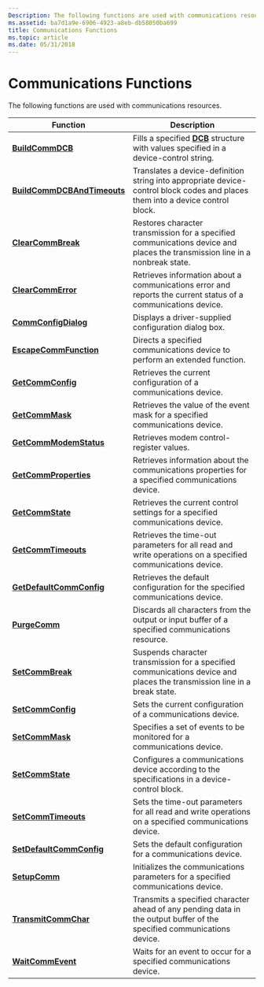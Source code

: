 ```yaml
---
Description: The following functions are used with communications resources.
ms.assetid: ba7d1a9e-6906-4923-a8eb-db58050ba699
title: Communications Functions
ms.topic: article
ms.date: 05/31/2018
---
```


# Communications Functions

The following functions are used with communications resources.



| Function                                                   | Description                                                                                                                    |
|------------------------------------------------------------|--------------------------------------------------------------------------------------------------------------------------------|
| [**BuildCommDCB**](/windows/desktop/api/Winbase/nf-winbase-buildcommdcba)                       | Fills a specified [**DCB**](/windows/desktop/api/Winbase/ns-winbase-dcb) structure with values specified in a device-control string.                           |
| [**BuildCommDCBAndTimeouts**](/windows/desktop/api/Winbase/nf-winbase-buildcommdcbandtimeoutsa) | Translates a device-definition string into appropriate device-control block codes and places them into a device control block. |
| [**ClearCommBreak**](/windows/desktop/api/Winbase/nf-winbase-clearcommbreak)                   | Restores character transmission for a specified communications device and places the transmission line in a nonbreak state.    |
| [**ClearCommError**](/windows/desktop/api/Winbase/nf-winbase-clearcommerror)                   | Retrieves information about a communications error and reports the current status of a communications device.                  |
| [**CommConfigDialog**](/windows/desktop/api/Winbase/nf-winbase-commconfigdialoga)               | Displays a driver-supplied configuration dialog box.                                                                           |
| [**EscapeCommFunction**](/windows/desktop/api/Winbase/nf-winbase-escapecommfunction)           | Directs a specified communications device to perform an extended function.                                                     |
| [**GetCommConfig**](/windows/desktop/api/Winbase/nf-winbase-getcommconfig)                     | Retrieves the current configuration of a communications device.                                                                |
| [**GetCommMask**](/windows/desktop/api/Winbase/nf-winbase-getcommmask)                         | Retrieves the value of the event mask for a specified communications device.                                                   |
| [**GetCommModemStatus**](/windows/desktop/api/Winbase/nf-winbase-getcommmodemstatus)           | Retrieves modem control-register values.                                                                                       |
| [**GetCommProperties**](/windows/desktop/api/Winbase/nf-winbase-getcommproperties)             | Retrieves information about the communications properties for a specified communications device.                               |
| [**GetCommState**](/windows/desktop/api/Winbase/nf-winbase-getcommstate)                       | Retrieves the current control settings for a specified communications device.                                                  |
| [**GetCommTimeouts**](/windows/desktop/api/Winbase/nf-winbase-getcommtimeouts)                 | Retrieves the time-out parameters for all read and write operations on a specified communications device.                      |
| [**GetDefaultCommConfig**](/windows/desktop/api/Winbase/nf-winbase-getdefaultcommconfiga)       | Retrieves the default configuration for the specified communications device.                                                   |
| [**PurgeComm**](/windows/desktop/api/Winbase/nf-winbase-purgecomm)                             | Discards all characters from the output or input buffer of a specified communications resource.                                |
| [**SetCommBreak**](/windows/desktop/api/Winbase/nf-winbase-setcommbreak)                       | Suspends character transmission for a specified communications device and places the transmission line in a break state.       |
| [**SetCommConfig**](/windows/desktop/api/Winbase/nf-winbase-setcommconfig)                     | Sets the current configuration of a communications device.                                                                     |
| [**SetCommMask**](/windows/desktop/api/Winbase/nf-winbase-setcommmask)                         | Specifies a set of events to be monitored for a communications device.                                                         |
| [**SetCommState**](/windows/desktop/api/Winbase/nf-winbase-setcommstate)                       | Configures a communications device according to the specifications in a device-control block.                                  |
| [**SetCommTimeouts**](/windows/desktop/api/Winbase/nf-winbase-setcommtimeouts)                 | Sets the time-out parameters for all read and write operations on a specified communications device.                           |
| [**SetDefaultCommConfig**](/windows/desktop/api/Winbase/nf-winbase-setdefaultcommconfiga)       | Sets the default configuration for a communications device.                                                                    |
| [**SetupComm**](/windows/desktop/api/Winbase/nf-winbase-setupcomm)                             | Initializes the communications parameters for a specified communications device.                                               |
| [**TransmitCommChar**](/windows/desktop/api/Winbase/nf-winbase-transmitcommchar)               | Transmits a specified character ahead of any pending data in the output buffer of the specified communications device.         |
| [**WaitCommEvent**](/windows/desktop/api/Winbase/nf-winbase-waitcommevent)                     | Waits for an event to occur for a specified communications device.                                                             |



 

 

 



